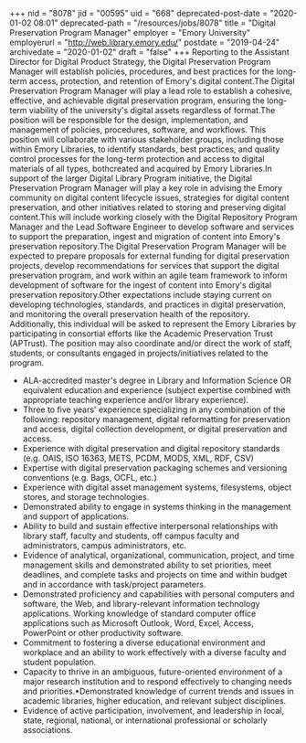 +++
nid = "8078"
jid = "00595"
uid = "668"
deprecated-post-date = "2020-01-02 08:01"
deprecated-path = "/resources/jobs/8078"
title = "Digital Preservation Program Manager"
employer = "Emory University"
employerurl = "http://web.library.emory.edu/"
postdate = "2019-04-24"
archivedate = "2020-01-02"
draft = "false"
+++
Reporting to the Assistant Director for Digital Product Strategy, the
Digital Preservation Program Manager will establish policies,
procedures, and best practices for the long-term access, protection, and
retention of Emory's digital content.The Digital Preservation Program
Manager will play a lead role to establish a cohesive, effective, and
achievable digital preservation program, ensuring the long-term
viability of the university's digital assets regardless of format.The
position will be responsible for the design, implementation, and
management of policies, procedures, software, and workflows. This
position will collaborate with various stakeholder groups, including
those within Emory Libraries, to identify standards, best practices, and
quality control processes for the long-term protection and access to
digital materials of all types, bothcreated and acquired by Emory
Libraries.In support of the larger Digital Library Program initiative,
the Digital Preservation Program Manager will play a key role in
advising the Emory community on digital content lifecycle issues,
strategies for digital content preservation, and other initiatives
related to storing and preserving digital content.This will include
working closely with the Digital Repository Program Manager and the Lead
Software Engineer to develop software and services to support the
preparation, ingest and migration of content into Emory's preservation
repository.The Digital Preservation Program Manager will be expected to
prepare proposals for external funding for digital preservation
projects, develop recommendations for services that support the digital
preservation program, and work within an agile team framework to inform
development of software for the ingest of content into Emory's digital
preservation repository.Other expectations include staying current on
developing technologies, standards, and practices in digital
preservation, and monitoring the overall preservation health of the
repository. Additionally, this individual will be asked to represent the
Emory Libraries by participating in consortial efforts like the Academic
Preservation Trust (APTrust). The position may also coordinate and/or
direct the work of staff, students, or consultants engaged in
projects/initiatives related to the program.
  
-   ALA-accredited master's degree in Library and Information Science OR
    equivalent education and experience (subject expertise combined with
    appropriate teaching experience and/or library experience).
-   Three to five years' experience specializing in any combination of
    the following: repository management, digital reformatting for
    preservation and access, digital collection development, or digital
    preservation and access.
-   Experience with digital preservation and digital repository
    standards (e.g. OAIS, ISO 16363, METS, PCDM, MODS, XML, RDF, CSV)
-   Expertise with digital preservation packaging schemes and versioning
    conventions (e.g. Bags, OCFL, etc.)
-   Experience with digital asset management systems, filesystems,
    object stores, and storage technologies.
-   Demonstrated ability to engage in systems thinking in the management
    and support of applications.
-   Ability to build and sustain effective interpersonal relationships
    with library staff, faculty and students, off campus faculty and
    administrators, campus administrators, etc.
-   Evidence of analytical, organizational, communication, project, and
    time management skills and demonstrated ability to set priorities,
    meet deadlines, and complete tasks and projects on time and within
    budget and in accordance with task/project parameters.
-   Demonstrated proficiency and capabilities with personal computers
    and software, the Web, and library-relevant information technology
    applications. Working knowledge of standard computer office
    applications such as Microsoft Outlook, Word, Excel, Access,
    PowerPoint or other productivity software.
-   Commitment to fostering a diverse educational environment and
    workplace and an ability to work effectively with a diverse faculty
    and student population.
-   Capacity to thrive in an ambiguous, future-oriented environment of a
    major research institution and to respond effectively to changing
    needs and priorities.▪Demonstrated knowledge of current trends and
    issues in academic libraries, higher education, and relevant subject
    disciplines.
-   Evidence of active participation, involvement, and leadership in
    local, state, regional, national, or international professional or
    scholarly associations.
